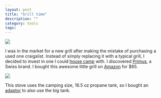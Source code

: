 ```yaml
---
layout: post
title: "Grill time"
description: ""
category: tools
tags:
---
```


![](/images/stove.jpg)

I was in the market for a new grill after making the mistake of purchasing a used one craigslist. Instead of simply replacing it with a typical grill, I decided to invest in one I could [house camp](/house-camping/) with. I discovered [Primus](http://www.primus.se/Templates/Pages/Default.aspx?SectionId=6720), a Swiss brand. I bought this awesome little grill on [Amazon](http://www.amazon.com/Primus-Profile-Burner-Combo-Us-Canada/dp/B004R1KGBQ/ref=sr_1_13?ie=UTF8&qid=1372611808&sr=8-13&keywords=primus+stove) for $65.

<img class="adaptor-image" src="/images/adaptor.jpg">

This stove uses the camping size, 16.5 oz propane tank, so I bought an [adaptor](http://www.rei.com/product/710674/century-8-foot-hose-with-type-1-adapter) to also use the big tank.